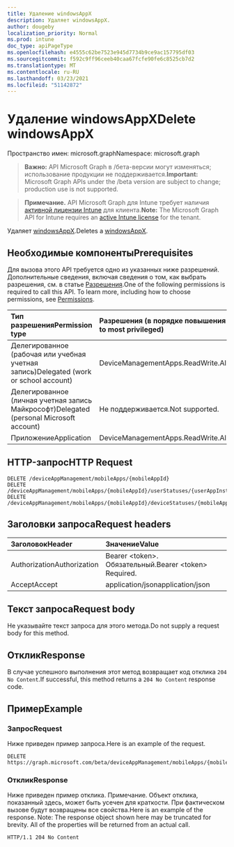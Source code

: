 ```yaml
---
title: Удаление windowsAppX
description: Удаляет windowsAppX.
author: dougeby
localization_priority: Normal
ms.prod: intune
doc_type: apiPageType
ms.openlocfilehash: e4555c62be7523e945d7734b9ce9ac157795df03
ms.sourcegitcommit: f592c9ff96ceeb40caa67fcfe90fe6c8525cb7d2
ms.translationtype: MT
ms.contentlocale: ru-RU
ms.lasthandoff: 03/23/2021
ms.locfileid: "51142872"
---
```

# <a name="delete-windowsappx"></a><span data-ttu-id="aef0e-103">Удаление windowsAppX</span><span class="sxs-lookup"><span data-stu-id="aef0e-103">Delete windowsAppX</span></span>

<span data-ttu-id="aef0e-104">Пространство имен: microsoft.graph</span><span class="sxs-lookup"><span data-stu-id="aef0e-104">Namespace: microsoft.graph</span></span>

> <span data-ttu-id="aef0e-105">**Важно:** API Microsoft Graph в /бета-версии могут изменяться; использование продукции не поддерживается.</span><span class="sxs-lookup"><span data-stu-id="aef0e-105">**Important:** Microsoft Graph APIs under the /beta version are subject to change; production use is not supported.</span></span>

> <span data-ttu-id="aef0e-106">**Примечание.** API Microsoft Graph для Intune требует наличия [активной лицензии Intune](https://go.microsoft.com/fwlink/?linkid=839381) для клиента.</span><span class="sxs-lookup"><span data-stu-id="aef0e-106">**Note:** The Microsoft Graph API for Intune requires an [active Intune license](https://go.microsoft.com/fwlink/?linkid=839381) for the tenant.</span></span>

<span data-ttu-id="aef0e-107">Удаляет [windowsAppX](../resources/intune-apps-windowsappx.md).</span><span class="sxs-lookup"><span data-stu-id="aef0e-107">Deletes a [windowsAppX](../resources/intune-apps-windowsappx.md).</span></span>

## <a name="prerequisites"></a><span data-ttu-id="aef0e-108">Необходимые компоненты</span><span class="sxs-lookup"><span data-stu-id="aef0e-108">Prerequisites</span></span>
<span data-ttu-id="aef0e-p101">Для вызова этого API требуется одно из указанных ниже разрешений. Дополнительные сведения, включая сведения о том, как выбрать разрешения, см. в статье [Разрешения](/graph/permissions-reference).</span><span class="sxs-lookup"><span data-stu-id="aef0e-p101">One of the following permissions is required to call this API. To learn more, including how to choose permissions, see [Permissions](/graph/permissions-reference).</span></span>

|<span data-ttu-id="aef0e-111">Тип разрешения</span><span class="sxs-lookup"><span data-stu-id="aef0e-111">Permission type</span></span>|<span data-ttu-id="aef0e-112">Разрешения (в порядке повышения привилегий)</span><span class="sxs-lookup"><span data-stu-id="aef0e-112">Permissions (from least to most privileged)</span></span>|
|:---|:---|
|<span data-ttu-id="aef0e-113">Делегированное (рабочая или учебная учетная запись)</span><span class="sxs-lookup"><span data-stu-id="aef0e-113">Delegated (work or school account)</span></span>|<span data-ttu-id="aef0e-114">DeviceManagementApps.ReadWrite.All</span><span class="sxs-lookup"><span data-stu-id="aef0e-114">DeviceManagementApps.ReadWrite.All</span></span>|
|<span data-ttu-id="aef0e-115">Делегированное (личная учетная запись Майкрософт)</span><span class="sxs-lookup"><span data-stu-id="aef0e-115">Delegated (personal Microsoft account)</span></span>|<span data-ttu-id="aef0e-116">Не поддерживается.</span><span class="sxs-lookup"><span data-stu-id="aef0e-116">Not supported.</span></span>|
|<span data-ttu-id="aef0e-117">Приложение</span><span class="sxs-lookup"><span data-stu-id="aef0e-117">Application</span></span>|<span data-ttu-id="aef0e-118">DeviceManagementApps.ReadWrite.All</span><span class="sxs-lookup"><span data-stu-id="aef0e-118">DeviceManagementApps.ReadWrite.All</span></span>|

## <a name="http-request"></a><span data-ttu-id="aef0e-119">HTTP-запрос</span><span class="sxs-lookup"><span data-stu-id="aef0e-119">HTTP Request</span></span>
<!-- {
  "blockType": "ignored"
}
-->
``` http
DELETE /deviceAppManagement/mobileApps/{mobileAppId}
DELETE /deviceAppManagement/mobileApps/{mobileAppId}/userStatuses/{userAppInstallStatusId}/app
DELETE /deviceAppManagement/mobileApps/{mobileAppId}/deviceStatuses/{mobileAppInstallStatusId}/app
```

## <a name="request-headers"></a><span data-ttu-id="aef0e-120">Заголовки запроса</span><span class="sxs-lookup"><span data-stu-id="aef0e-120">Request headers</span></span>
|<span data-ttu-id="aef0e-121">Заголовок</span><span class="sxs-lookup"><span data-stu-id="aef0e-121">Header</span></span>|<span data-ttu-id="aef0e-122">Значение</span><span class="sxs-lookup"><span data-stu-id="aef0e-122">Value</span></span>|
|:---|:---|
|<span data-ttu-id="aef0e-123">Authorization</span><span class="sxs-lookup"><span data-stu-id="aef0e-123">Authorization</span></span>|<span data-ttu-id="aef0e-124">Bearer &lt;token&gt;. Обязательный.</span><span class="sxs-lookup"><span data-stu-id="aef0e-124">Bearer &lt;token&gt; Required.</span></span>|
|<span data-ttu-id="aef0e-125">Accept</span><span class="sxs-lookup"><span data-stu-id="aef0e-125">Accept</span></span>|<span data-ttu-id="aef0e-126">application/json</span><span class="sxs-lookup"><span data-stu-id="aef0e-126">application/json</span></span>|

## <a name="request-body"></a><span data-ttu-id="aef0e-127">Текст запроса</span><span class="sxs-lookup"><span data-stu-id="aef0e-127">Request body</span></span>
<span data-ttu-id="aef0e-128">Не указывайте текст запроса для этого метода.</span><span class="sxs-lookup"><span data-stu-id="aef0e-128">Do not supply a request body for this method.</span></span>

## <a name="response"></a><span data-ttu-id="aef0e-129">Отклик</span><span class="sxs-lookup"><span data-stu-id="aef0e-129">Response</span></span>
<span data-ttu-id="aef0e-130">В случае успешного выполнения этот метод возвращает код отклика `204 No Content`.</span><span class="sxs-lookup"><span data-stu-id="aef0e-130">If successful, this method returns a `204 No Content` response code.</span></span>

## <a name="example"></a><span data-ttu-id="aef0e-131">Пример</span><span class="sxs-lookup"><span data-stu-id="aef0e-131">Example</span></span>

### <a name="request"></a><span data-ttu-id="aef0e-132">Запрос</span><span class="sxs-lookup"><span data-stu-id="aef0e-132">Request</span></span>
<span data-ttu-id="aef0e-133">Ниже приведен пример запроса.</span><span class="sxs-lookup"><span data-stu-id="aef0e-133">Here is an example of the request.</span></span>
``` http
DELETE https://graph.microsoft.com/beta/deviceAppManagement/mobileApps/{mobileAppId}
```

### <a name="response"></a><span data-ttu-id="aef0e-134">Отклик</span><span class="sxs-lookup"><span data-stu-id="aef0e-134">Response</span></span>
<span data-ttu-id="aef0e-p102">Ниже приведен пример отклика. Примечание. Объект отклика, показанный здесь, может быть усечен для краткости. При фактическом вызове будут возвращены все свойства.</span><span class="sxs-lookup"><span data-stu-id="aef0e-p102">Here is an example of the response. Note: The response object shown here may be truncated for brevity. All of the properties will be returned from an actual call.</span></span>
``` http
HTTP/1.1 204 No Content
```




